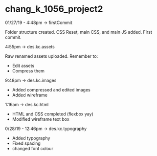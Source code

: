 # chang_k_1056_project2

01/27/19 - 4:48pm -> firstCommit

Folder structure created. CSS Reset, main CSS, and main JS added. First commit.

4:55pm -> des.kc.assets

Raw renamed assets uploaded. Remember to:
- Edit assets
- Compress them

9:48pm -> des.kc.images

- Added compressed and edited images 
- Added wireframe

1:16am -> des.kc.html

- HTML and CSS completed (flexbox yay)
- Modified wireframe text box

0/28/19 - 12:46pm -> des.kc.typography

- Added typography 
- Fixed spacing
- changed font colour